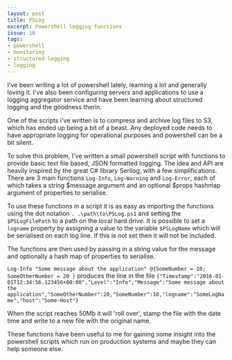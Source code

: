 ```yaml
---
layout: post
title: PSLog
excerpt: Powershell logging functions
issue: 10
tags: 
- powershell
- monitoring
- structured-logging
- logging
---
```


I've been writing a lot of powershell lately, learning a lot and generally loving it.
I've also been configuring servers and applications to use a logging aggregator service and have been learning about structured logging and the goodness therin.

One of the scripts i've written is to compress and archive log files to S3, which has ended up being a bit of a beast.
Any deployed code needs to have appropriate logging for operational purposes and powershell can be a bit silent. 

To solve this problem, I've written a small powershell script with functions to provide basic text file based, JSON formatted logging. 
The idea and API are heavily inspired by the great C# library Serilog, with a few simplifications. 
There are 3 main functions  `Log-Info`, `Log-Warning` and `Log-Error`, each of which takes a string $message argument and an optional $props hashmap argument of properties to serialise.

To use these functions in a script it is as easy as importing the functions using the dot notation `. .\path\to\PSLog.ps1` and setting the `$PSLogFilePath` to a path on the local hard drive.
It is possible to set a `logname` property by assigning a value to the variable `$PSLogName` which will be serialised on each log line. If this is not set then it will not be included.

The functions are then used by passing in a string value for the message and optionally a hash map of properties to serialise.

`Log-Info "Some message about the application" @{SomeNumber = 10; SomeOtherNumber = 20 }`
produces the line in the file 
`{"Timestamp":"2016-01-01T12:34:56.123456+00:00","Level":"Info","Message":"Some message about the application","SomeOtherNumber":20,"SomeNumber":10,"logname":"SomeLogName","host":"Some-Host"}`


When the script reaches 50Mb it will 'roll over', stamp the file with the date time and write to a new file with the original name.

These functions have been useful to me for gaining some insight into the powershell scripts which run on production systems and maybe they can help someone else.